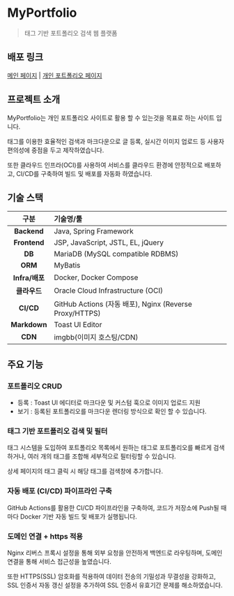 # MyPortfolio
>태그 기반 포트폴리오 검색 웹 플랫폼

## 배포 링크
[메인 페이지](https://myportfolio.co.kr/) | [개인 포트폴리오 페이지](https://myportfolio.co.kr/personal/1)

## 프로젝트 소개
MyPortfolio는 개인 포트폴리오 사이트로 활용 할 수 있는것을 목표로 하는 사이트 입니다.

태그를 이용한 효율적인 검색과 마크다운으로 글 등록, 실시간 이미지 업로드 등 
사용자 편의성에 중점을 두고 제작하였습니다.

또한 클라우드 인프라(OCI)를 사용하여 서비스를 클라우드 환경에 안정적으로 배포하고,
CI/CD를 구축하여 빌드 및 배포를 자동화 하였습니다.


## 기술 스택
|      구분      | 기술명/툴                                            |
| :----------: | :------------------------------------------------------|
|  **Backend** | Java, Spring Framework                                 |
| **Frontend** | JSP, JavaScript, JSTL, EL, jQuery                      |
|    **DB**    | MariaDB (MySQL compatible RDBMS)                       |
|    **ORM**   | MyBatis                                                |
| **Infra/배포** | Docker, Docker Compose                               |
|   **클라우드**   | Oracle Cloud Infrastructure (OCI)                  |
|   **CI/CD**  | GitHub Actions (자동 배포), Nginx (Reverse Proxy/HTTPS) |
| **Markdown** | Toast UI Editor                                        |
|    **CDN**   | imgbb(이미지 호스팅/CDN)                                |

## 주요 기능
### 포트폴리오 CRUD
- 등록 : Toast UI 에디터로 마크다운 및 커스텀 훅으로 이미지 업로드 지원
- 보기 : 등록된 포트폴리오를 마크다운 렌더링 방식으로 확인 할 수 있습니다.

### 태그 기반 포트폴리오 검색 및 필터
태그 시스템을 도입하여 포트폴리오 목록에서 원하는 태그로 포트폴리오를 빠르게 검색하거나,
여러 개의 태그를 조합해 세부적으로 필터링할 수 있습니다.

상세 페이지의 태그 클릭 시 해당 태그를 검색창에 추가합니다.

### 자동 배포 (CI/CD) 파이프라인 구축
GitHub Actions를 활용한 CI/CD 파이프라인을 구축하여,
코드가 저장소에 Push될 때마다
Docker 기반 자동 빌드 및 배포가 실행됩니다.

### 도메인 연결 + https 적용
Nginx 리버스 프록시 설정을 통해 외부 요청을 안전하게 백엔드로 라우팅하며, 
도메인 연결을 통해 서비스 접근성을 높였습니다.

또한 HTTPS(SSL) 암호화를 적용하여 데이터 전송의 기밀성과 무결성을 강화하고, 
SSL 인증서 자동 갱신 설정을 추가하여 SSL 인증서 유효기간 문제를 해소하였습니다.

